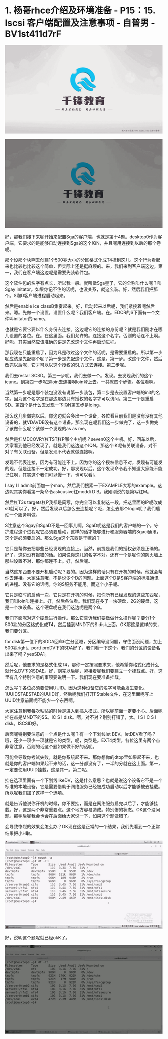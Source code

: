 # 1. 杨哥rhce介绍及环境准备 - P15：15. Iscsi 客户端配置及注意事项 - 自普男 - BV1st411d7rF

![](img/b8d1caa60bddf755dca83c244fcd7742_0.png)

![](img/b8d1caa60bddf755dca83c244fcd7742_1.png)

好，那我们接下来呢开始来配置Sga的客户端，也就是第十4题。desktop0作为客户端，它要求的是能够自动连接到Sga的这个IQN，并且呢用连接到以后的那个卷呢。

那个设那个块啊去创建1个500兆大小的分区格式化成T4挂到这儿。这个行为看起来也比较也比较这个简单，但实际上还是挺麻烦的。来，我们来到客户端这边。第一，我们在客户端这边呢是需要先装软件包。

这个软件包的名字有点长，所以我一般。就叫做Sga星了，它的全称叫什么呢？叫Sgay initator。如果你记不住的话呢，也没关系，就这么装。好，然后我们把那个。S咖D客户端进程启动起来。

然后是enable ice classB集奏起来。好，启动起来以后呢，我们紧接着呢然后来。嗯。先做一个设置，设置什么呢？我们客户端。在。EDCR的S下面有一个文件叫initator的name。

也就是它要它要以什么身份去连接。这边呢它的连接的身份呢？就是我们刚才在哪儿设置的各位。在。在这里面。我们允许的。连接这个名字。否则的话连不上啊。好呃，其实当然应该准确的讲是先改这个文件再启动进程。

那我现在只能重启了，因为凡是改过这个文件的话呢，是需要重启的。所以第一步呢应该是先配哪个呢？第一步是先配这个文件，这是。第一步。改这个文件，然后改完以后呢，它才可以以这个授权的SL方式去连接。第二步呢。

我们去restar SCSD。第三一步呢，我们去做一个。发现。去发现我们的这个icune。到第四一步呢是loin去连接啊loin登上去。一共就四个步骤。各位看啊。

当然第一步呢是那个装包没没有说第一步装包，第二步是去设置客户端的init的名字。因为这个名字是在那边那边只有授权的名字才可以访问。第三一个是重启SD。第四个是什么去发现一下IQN第五步是loing。

那么这几步做完以后。你这边就会多出一个设备，各位看目前我们是没有没有其他设备的，就VDAVDB没有这个设备。那么现在呢我们这一步做完了，这一步做完了该做什么呢？该做一个发现的as as me。

然后是杠MDCOVRY杠TST杠P哪个主机呢？seven0这个主机。好，回车以后，大家看到他已经发现了，就是我们这边这个IQN。那这个IK呢有关联设备，对不对？有关联设备。但是发现不代表就做连接啊。

发现不代表连接，因为有可能连不上。因为你的这个授权信息不对，发现有可能发的现，但是连接不一定成功。好，那发现以后。这个发现命令我不知道大家能不能记住啊，其实这个我们可以慢一下，也可以看I。

I say I I admit前面加一个man。然后我们搜索一下EXAMPLE大写的example。这边呢其实你看第一条命令askcusive杠moddi D B。我刚刚说的是简写杠M。

然后杠T3s targets杠P我都是简写，你完全可以复制这一段，把这里面的IP呢改成s0就可以了。好，然后发现以后怎么去连接呢？呃，怎么去那个login呢？我们启动一个服务叫做。

S注意这个Sgay和SgaD不是一回事儿啊。SgaD呢这是我们的客户端的一个。守护进程这个进程呢它必须要启动，这样的话才能够进行和服务器端的Sgaci通讯，这个是必须要启的。那么Sga这个东西是干嘛的？

它只是帮你去把那些已经发现的连接上。当然，前提是我们的授权必须是正确的。好了，这边没有报错的话。如果说你这儿的名字不对。还有一个是呢你的防火墙上那些设置不对，那你都连不上。好，然后呢。

当然这东西要不要开机启动呢？要的。因为这样的话只有在开机的时候，他就会帮你去连接。大家注意哦，不是说少个D的问题。上面这个D是S客户端的标准通讯的进程。没有它的话呢，你的S服务不能用。而这个小子呢。

它只是临时的启动一次，它只是在开机的时候，把你所有已经发现的这些东西呢，我们叫loin叫连接上。好，然后各位看。我们现在多了一块硬盘，2G的硬盘，这是一个块设备。这个硬盘呢在我们这边呢是两个G。

我们下面呢对这个硬盘进行操作。那么它告诉我们要做做什么操作呢？要分1个500兆的分区格式化成T4，然后挂到MND下的S disk上面。OK那这是这样的来，我们要分区。

for disk第一位下的SDDA回车6主分区嗯，分区编号没问题，守住面没问题，加上500兆right。portt proDV下的SDA好了，我们看一下这个。我们的分区的设备名出来了吗？yesSDA1。

然后呢，他要求的是格式化成T4，那你一定按照要求来，他希望你格式化成什么就什么DV下的SDAE。好，割完以后呢，紧接着呢我们要建立一个挂载点。好，这里有几个特别注意的事项要说明一下。我们现在要准备挂载。

怎么写？各位必须要使用UUID。因为这种设备它的名字可能会发生变化。1UUIDSTAESTAE的UUID好，然后呢我们打开FStable文件，在这里面呢写上UUID注意前面呢不能少一个东西啊。

大家注意到我每次粘贴的时候是进入到插入模式。所以呢前面一定要小心。后面呢挂在点是MND下的SS。IC S I disk。啊，对不对？别别打错了，太。I S I C S I disk。ISCSID好。

后面呢特别要注意的一个点是什么呢？有一个下划线let BEV。letDEV看了吗？哦，还少一项少一项就是它的类型，呃，类型是。EXT4类型。各位这里有两个点非常注意，否则的话这个题如果做不好的话呢。

可能会导致你考试失败，就是你系统起不来。那你想你的dtop里如果起不来，也就是你的客户端如果起不来的话，这一分都没有了，一半的分就在这上面。第一，一定要使用UUID挂载，这是其一。第二呢。

挂在选项里面有一个下划线likeDV，这是什么意思？也就是说这个设备它不是一个标准的本地设备，它是需要借助于网络服务已经被成功启动以后才能够被去挂载。所以呢我们加了这样一个选项。

就是告诉他说你开机的时候，你不要挂，而是在网络服务启完以后了，才能够挂载。好，这是两个非常重要点。这个地方容易造成。特别惨的状态。OK这个没问题。那稍后呢我会也会在后面给大家说一下，如果这个题做错了。

会导致惨烈的效果会怎么办？OK现在这是正常的一个结果，我们先看到一个正常结果把小H取。

![](img/b8d1caa60bddf755dca83c244fcd7742_3.png)

好，说明这个题呢就已经okK了。

![](img/b8d1caa60bddf755dca83c244fcd7742_5.png)